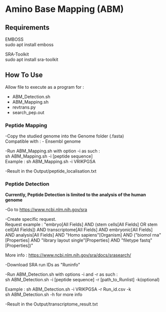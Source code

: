 # Amino Base Mapping (ABM)

## Requirements

EMBOSS  
sudo apt install emboss
  
SRA-Toolkit  
sudo apt install sra-toolkit

## How To Use

Allow file to execute as a program for :
- ABM_Detection.sh
- ABM_Mapping.sh
- revtrans.py
- search_pep.out

### Peptide Mapping

-Copy the studied genome into the Genome folder (.fasta)  
Compatible with : - Ensembl genome

-Run ABM_Mapping.sh with option -i as such :  
sh ABM_Mapping.sh -i [peptide sequence]  
Example : sh ABM_Mapping.sh -i VRIKPGSA  

-Result in the Output/peptide_localisation.txt

### Peptide Detection
**Currently, Peptide Detection is limited to the analysis of the human genome**

-Go to https://www.ncbi.nlm.nih.gov/sra

-Create specific request.  
Request example : "embryo[All Fields] AND (stem cells[All Fields] OR stem cell[All Fields]) AND transcriptome[All Fields] AND embryonic[All Fields] AND analysis[All Fields] AND "Homo sapiens"[Organism] AND ("biomol rna"[Properties] AND "library layout single"[Properties] AND "filetype fastq"[Properties])"  

More info : https://www.ncbi.nlm.nih.gov/sra/docs/srasearch/

-Download SRA run IDs as "Runinfo"

-Run ABM_Detection.sh with options -i and -r as such :  
sh ABM_Detection.sh -i [peptide sequence] -r [path_to_Runlist] -k(optional)  

Example : sh ABM_Detection.sh -i VRIKPGSA -r Run_id.csv -k  
sh ABM_Detection.sh -h for more info  

-Result in the Output/transcriptome_result.txt
